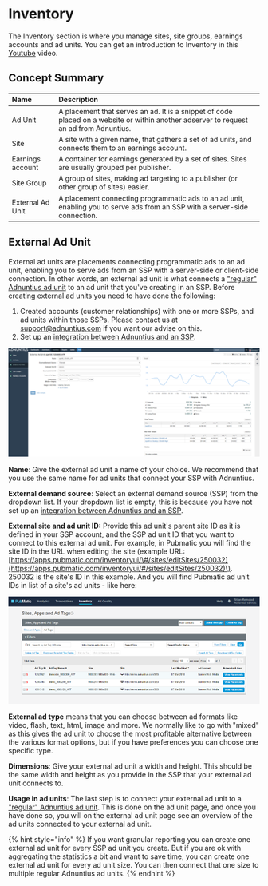 # Inventory

The Inventory section is where you manage sites, site groups, earnings accounts and ad units. You can get an introduction to Inventory in this [Youtube](https://youtu.be/GKdVPUm__PY) video.

## Concept Summary

| Name | Description |
| :--- | :--- |
| Ad Unit | A placement that serves an ad. It is a snippet of code placed on a website or within another adserver to request an ad from Adnuntius. |
| Site | A site with a given name, that gathers a set of ad units, and connects them to an earnings account. |
| Earnings account | A container for earnings generated by a set of sites. Sites are usually grouped per publisher. |
| Site Group | A group of sites, making ad targeting to a publisher \(or other group of sites\) easier. |
| External Ad Unit | A placement connecting programmatic ads to an ad unit, enabling you to serve ads from an SSP with a server-side connection. |

## External Ad Unit

External ad units are placements connecting programmatic ads to an ad unit, enabling you to serve ads from an SSP with a server-side or client-side connection. In other words, an external ad unit is what connects a ["regular" Adnuntius ad unit](./#ad-units) to an ad unit that you've creating in an SSP. Before creating external ad units you need to have done the following: 

1. Created accounts \(customer relationships\) with one or more SSPs, and ad units within those SSPs. Please contact us at support@adnuntius.com if you want our advise on this. 
2. Set up an [integration between Adnuntius and an SSP](../admin.md#external-demand-sources).

![External ad unit example](../../.gitbook/assets/201811-inventory-external-ad-unit.png)

**Name**: Give the external ad unit a name of your choice. We recommend that you use the same name for ad units that connect your SSP with Adnuntius. 

**External demand source**: Select an external demand source \(SSP\) from the dropdown list. If your dropdown list is empty, this is because you have not set up an [integration between Adnuntius and an SSP](../admin.md#external-demand-sources).

**External site and ad unit ID:** Provide this ad unit's parent site ID as it is defined in your SSP account, and the SSP ad unit ID that you want to connect to this external ad unit. For example, in Pubmatic you will find the site ID in the URL when editing the site \(example URL: [https://apps.pubmatic.com/inventoryui/\#/sites/editSites/250032](https://apps.pubmatic.com/inventoryui/#/sites/editSites/250032)\). 250032 is the site's ID in this example. And you will find Pubmatic ad unit IDs in list of a site's ad units - like here: 

![Pubmatic ad unit IDs are found in the leftmost column \(7 digit number\).](../../.gitbook/assets/201811-inventory-pubmatic-ad-unit.png)

**External ad type** means that you can choose between ad formats like video, flash, text, html, image and more. We normally like to go with "mixed" as this gives the ad unit to choose the most profitable alternative between the various format options, but if you have preferences you can choose one specific type. 

**Dimensions**: Give your external ad unit a width and height. This should be the same width and height as you provide in the SSP that your external ad unit connects to. 

**Usage in ad units**: The last step is to connect your external ad unit to a ["regular" Adnuntius ad unit](./#ad-units). This is done on the ad unit page, and once you have done so, you will on the external ad unit page see an overview of the ad units connected to your external ad unit. 

{% hint style="info" %}
If you want granular reporting you can create one external ad unit for every SSP ad unit you create. But if you are ok with aggregating the statistics a bit and want to save time, you can create one external ad unit for every ad unit size. You can then connect that one size to multiple regular Adnuntius ad units. 
{% endhint %}


